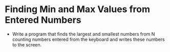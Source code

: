 # Finding Min and Max Values from Entered Numbers

* Write a program that finds the largest and smallest numbers from N counting 
 numbers entered from the keyboard and writes these numbers to the screen.